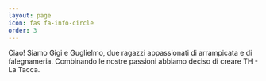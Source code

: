 ```yaml
---
layout: page
icon: fas fa-info-circle
order: 3
---
```


Ciao! Siamo Gigi e Guglielmo, due ragazzi appassionati di arrampicata e di falegnameria. Combinando le nostre passioni abbiamo deciso di creare TH - La Tacca. 